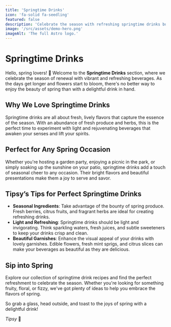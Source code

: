 ```yaml
---
title: 'Springtime Drinks'
icon: 'fa-solid fa-seedling'
featured: false
description: 'Celebrate the season with refreshing springtime drinks bursting with fresh, vibrant flavors. Perfect for sunny days!'
image: '/src/assets/demo-hero.png'
imageAlt: 'The full Astro logo.'
---
```


# Springtime Drinks

Hello, spring lovers! 🌸 Welcome to the **Springtime Drinks** section, where we celebrate the season of renewal with vibrant and refreshing beverages. As the days get longer and flowers start to bloom, there's no better way to enjoy the beauty of spring than with a delightful drink in hand.

## Why We Love Springtime Drinks

Springtime drinks are all about fresh, lively flavors that capture the essence of the season. With an abundance of fresh produce and herbs, this is the perfect time to experiment with light and rejuvenating beverages that awaken your senses and lift your spirits.

## Perfect for Any Spring Occasion

Whether you're hosting a garden party, enjoying a picnic in the park, or simply soaking up the sunshine on your patio, springtime drinks add a touch of seasonal cheer to any occasion. Their bright flavors and beautiful presentations make them a joy to serve and savor.

## Tipsy’s Tips for Perfect Springtime Drinks

-   **Seasonal Ingredients**: Take advantage of the bounty of spring produce. Fresh berries, citrus fruits, and fragrant herbs are ideal for creating refreshing drinks.
-   **Light and Refreshing**: Springtime drinks should be light and invigorating. Think sparkling waters, fresh juices, and subtle sweeteners to keep your drinks crisp and clean.
-   **Beautiful Garnishes**: Enhance the visual appeal of your drinks with lovely garnishes. Edible flowers, fresh mint sprigs, and citrus slices can make your beverages as beautiful as they are delicious.

## Sip into Spring

Explore our collection of springtime drink recipes and find the perfect refreshment to celebrate the season. Whether you're looking for something fruity, floral, or fizzy, we've got plenty of ideas to help you embrace the flavors of spring.

So grab a glass, head outside, and toast to the joys of spring with a delightful drink!

_Tipsy_ 🥂
